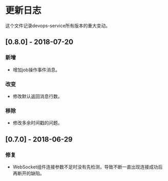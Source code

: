 # 更新日志
这个文件记录devops-service所有版本的重大变动。

## [0.8.0] - 2018-07-20
### 新增
- 增加job操作事件消息。

### 改变
- 修改默认返回消息行数。

### 移除
- 修改多余时间戳的问题。

## [0.7.0] - 2018-06-29
### 修复
- WebSocket组件连接参数不足时没有先检测，导致不断一直出现连接成功后再断开的缺陷。
